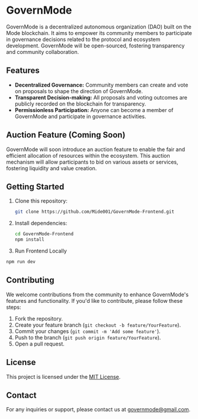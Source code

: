 # GovernMode

GovernMode is a decentralized autonomous organization (DAO) built on the Mode blockchain. It aims to empower its community members to participate in governance decisions related to the protocol and ecosystem development. GovernMode will be open-sourced, fostering transparency and community collaboration.

## Features

- **Decentralized Governance:** Community members can create and vote on proposals to shape the direction of GovernMode.
- **Transparent Decision-making:** All proposals and voting outcomes are publicly recorded on the blockchain for transparency.
- **Permissionless Participation:** Anyone can become a member of GovernMode and participate in governance activities.

## Auction Feature (Coming Soon)

GovernMode will soon introduce an auction feature to enable the fair and efficient allocation of resources within the ecosystem. This auction mechanism will allow participants to bid on various assets or services, fostering liquidity and value creation.

## Getting Started

1. Clone this repository:
   ```bash
   git clone https://github.com/Mide001/GovernMode-Frontend.git
   ```

2. Install dependencies:
   ```bash
   cd GovernMode-Frontend
   npm install
   ```

3. Run Frontend Locally 
  ```bash 
  npm run dev
  ```

## Contributing

We welcome contributions from the community to enhance GovernMode's features and functionality. If you'd like to contribute, please follow these steps:

1. Fork the repository.
2. Create your feature branch (`git checkout -b feature/YourFeature`).
3. Commit your changes (`git commit -m 'Add some feature'`).
4. Push to the branch (`git push origin feature/YourFeature`).
5. Open a pull request.

## License

This project is licensed under the [MIT License](LICENSE).

## Contact

For any inquiries or support, please contact us at [governmode@gmail.com](mailto:governmode@gmail.com).
